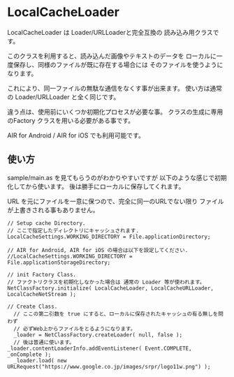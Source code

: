 LocalCacheLoader
================

LocalCacheLoader は Loader/URLLoaderと完全互換の
読み込み用クラスです。

このクラスを利用すると、読み込んだ画像やテキストのデータを
ローカルに一度保存し、同様のファイルが既に存在する場合には
そのファイルを使うようになります。

これにより、同一ファイルの無駄な通信をなくす事が出来ます。
使い方は通常の Loader/URLLoader と全く同じです。

違う点は、使用前にいくつか初期化プロセスが必要な事。
クラスの生成に専用のFactory クラスを用いる必要がある事です。

AIR for Android / AIR for iOS でも利用可能です。

## 使い方

sample/main.as を見てもらうのがわかりやすいですが
以下のような感じで初期化してから使います。
後は勝手にローカルに保存してくれます。

URL を元にファイルを一意に保つので、完全に同一のURLでない限り
ファイルが上書きされる事もありません。

    // Setup cache Directory.
    // ここで指定したディレクトリにキャッシュされます.
    LocalCacheSettings.WORKING_DIRECTORY = File.applicationDirectory;
    
    // AIR for Android, AIR for iOS の場合は以下を設定してください.
    //LocalCacheSettings.WORKING_DIRECTORY = File.applicationStorageDirectory;
	  
  	// init Factory Class.
  	// ファクトリクラスを初期化しなかった場合は 通常の Loader 等が使われます。
  	NetClassFactory.initialize( LocalCacheLoader, LocalCacheURLLoader, LocalCacheNetStream );
	  
  	// Create Class.
	  // ここの第二引数を true にすると、ローカルに保存されたキャッシュの有る無しを問わず
	  // 必ずWeb上からファイルをとるようになります。
	  _loader = NetClassFactory.createLoader( null, false );
	  // 後は普通に使います。
    _loader.contentLoaderInfo.addEventListener( Event.COMPLETE, _onComplete );
	  _loader.load( new URLRequest("https://www.google.co.jp/images/srpr/logo11w.png") );
    
    

